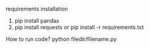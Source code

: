 requirements installation
1. pip install pandas
2. pip install requests
or
pip install -r requirements.txt

How to run code?
python filedir/filename.py
